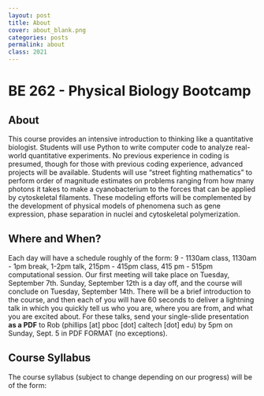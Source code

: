 ```yaml
---
layout: post
title: About
cover: about_blank.png
categories: posts
permalink: about
class: 2021
---
```

# BE 262 - Physical Biology Bootcamp

## About
This course provides an intensive introduction to thinking like a quantitative
biologist. Students will use Python to write computer code to analyze real-world
quantitative experiments. No previous experience in coding is presumed, though
for those with previous coding experience, advanced projects will be available.
Students will use “street fighting mathematics” to perform order of magnitude
estimates on problems ranging from how many photons it takes to make a
cyanobacterium to the forces that can be applied by cytoskeletal filaments.
These modeling efforts will be complemented by the development of physical
models of phenomena such as gene expression, phase separation in nuclei and
cytoskeletal polymerization.

## Where and When?
Each day will have a schedule roughly of the form: 9 - 1130am class,
1130am - 1pm break, 1-2pm talk, 215pm - 415pm class, 415 pm - 515pm
computational session. Our first meeting will take place on Tuesday, September 7th.
Sunday, September 12th is a day off, and the course will conclude on Tuesday,
September 14th. There will be a brief introduction to the course, and then each
of you will have 60 seconds to deliver a lightning talk in which you quickly
tell us who you are, where you are from, and what you are excited about.  For
these talks, send your single-slide presentation **as a PDF** to Rob (phillips
[at] pboc [dot] caltech [dot] edu) by 5pm on Sunday, Sept. 5 in PDF FORMAT (no
exceptions).  

## Course Syllabus
The course syllabus (subject to change depending on our progress) will be of the
form: